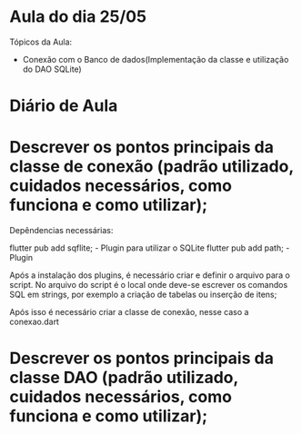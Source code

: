 # Aula do dia 25/05

Tópicos da Aula:

- Conexão com o Banco de dados(Implementação da classe e utilização do DAO
  SQLite)

# Diário de Aula

# Descrever os pontos principais da classe de conexão (padrão utilizado, cuidados necessários, como funciona e como utilizar);

Depêndencias necessárias:

flutter pub add sqflite; - Plugin para utilizar o SQLite flutter pub add path; -
Plugin

Após a instalação dos plugins, é necessário criar e definir o arquivo para o
script. No arquivo do script é o local onde deve-se escrever os comandos SQL em
strings, por exemplo a criação de tabelas ou inserção de itens;

Após isso é necessário criar a classe de conexão, nesse caso a conexao.dart

# Descrever os pontos principais da classe DAO (padrão utilizado, cuidados necessários, como funciona e como utilizar);
